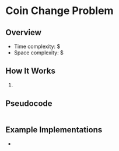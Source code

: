 # Coin Change Problem

## Overview


- Time complexity: $
- Space complexity: $

## How It Works

1. 

## Pseudocode
```plaintext
```

## Example Implementations

- 